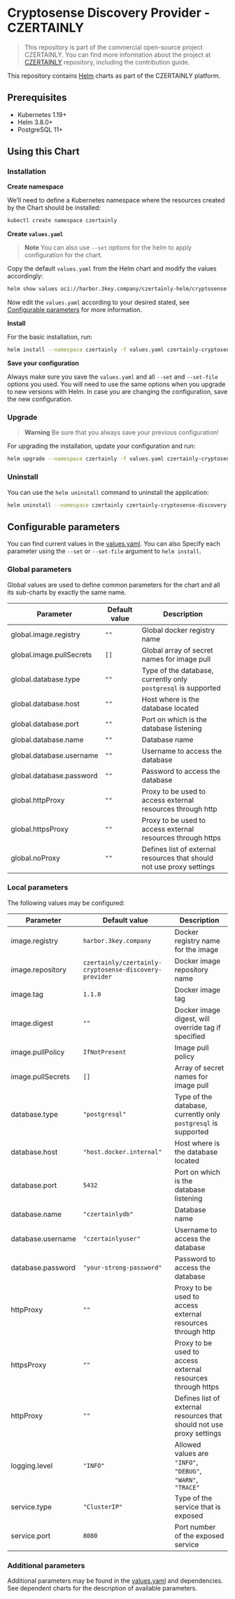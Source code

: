 # Cryptosense Discovery Provider - CZERTAINLY

> This repository is part of the commercial open-source project CZERTAINLY. You can find more information about the project at [CZERTAINLY](https://github.com/3KeyCompany/CZERTAINLY) repository, including the contribution guide.

This repository contains [Helm](https://helm.sh/) charts as part of the CZERTAINLY platform.

## Prerequisites
- Kubernetes 1.19+
- Helm 3.8.0+
- PostgreSQL 11+

## Using this Chart

### Installation

**Create namespace**

We’ll need to define a Kubernetes namespace where the resources created by the Chart should be installed:
```bash
kubectl create namespace czertainly
```

**Create `values.yaml`**

> **Note**
> You can also use `--set` options for the helm to apply configuration for the chart.

Copy the default `values.yaml` from the Helm chart and modify the values accordingly:
```bash
helm show values oci://harbor.3key.company/czertainly-helm/cryptosense-discovery-provider > values.yaml
```
Now edit the `values.yaml` according to your desired stated, see [Configurable parameters](#configurable-parameters) for more information.

**Install**

For the basic installation, run:
```bash
helm install --namespace czertainly -f values.yaml czertainly-cryptosense-discovery-provider oci://harbor.3key.company/czertainly-helm/cryptosense-discovery-provider
```

**Save your configuration**

Always make sure you save the `values.yaml` and all `--set` and `--set-file` options you used. You will need to use the same options when you upgrade to new versions with Helm. In case you are changing the configuration, save the new configuration.

### Upgrade

> **Warning**
> Be sure that you always save your previous configuration!

For upgrading the installation, update your configuration and run:
```bash
helm upgrade --namespace czertainly -f values.yaml czertainly-cryptosense-discovery-provider oci://harbor.3key.company/czertainly-helm/cryptosense-discovery-provider
```

### Uninstall

You can use the `helm uninstall` command to uninstall the application:
```bash
helm uninstall --namespace czertainly czertainly-cryptosense-discovery-provider
```

## Configurable parameters

You can find current values in the [values.yaml](values.yaml).
You can also Specify each parameter using the `--set` or `--set-file` argument to `helm install`.

### Global parameters

Global values are used to define common parameters for the chart and all its sub-charts by exactly the same name.

| Parameter                | Default value | Description                                                           |
|--------------------------|---------------|-----------------------------------------------------------------------|
| global.image.registry    | `""`          | Global docker registry name                                           |
| global.image.pullSecrets | `[]`          | Global array of secret names for image pull                           |
| global.database.type     | `""`          | Type of the database, currently only `postgresql` is supported        |
| global.database.host     | `""`          | Host where is the database located                                    |
| global.database.port     | `""`          | Port on which is the database listening                               |
| global.database.name     | `""`          | Database name                                                         |
| global.database.username | `""`          | Username to access the database                                       |
| global.database.password | `""`          | Password to access the database                                       |
| global.httpProxy         | `""`          | Proxy to be used to access external resources through http            |
| global.httpsProxy        | `""`          | Proxy to be used to access external resources through https           |
| global.noProxy           | `""`          | Defines list of external resources that should not use proxy settings |

### Local parameters

The following values may be configured:

| Parameter         | Default value                                          | Description                                                           |
|-------------------|--------------------------------------------------------|-----------------------------------------------------------------------|
| image.registry    | `harbor.3key.company`                                  | Docker registry name for the image                                    |
| image.repository  | `czertainly/czertainly-cryptosense-discovery-provider` | Docker image repository name                                          |
| image.tag         | `1.1.0`                                                | Docker image tag                                                      |
| image.digest      | `""`                                                   | Docker image digest, will override tag if specified                   |
| image.pullPolicy  | `IfNotPresent`                                         | Image pull policy                                                     |
| image.pullSecrets | `[]`                                                   | Array of secret names for image pull                                  |
| database.type     | `"postgresql"`                                         | Type of the database, currently only `postgresql` is supported        |
| database.host     | `"host.docker.internal"`                               | Host where is the database located                                    |
| database.port     | `5432`                                                 | Port on which is the database listening                               |
| database.name     | `"czertainlydb"`                                       | Database name                                                         |
| database.username | `"czertainlyuser"`                                     | Username to access the database                                       |
| database.password | `"your-strong-password"`                               | Password to access the database                                       |
| httpProxy         | `""`                                                   | Proxy to be used to access external resources through http            |
| httpsProxy        | `""`                                                   | Proxy to be used to access external resources through https           |
| httpProxy         | `""`                                                   | Defines list of external resources that should not use proxy settings |
| logging.level     | `"INFO"`                                               | Allowed values are `"INFO"`, `"DEBUG"`, `"WARN"`, `"TRACE"`           |
| service.type      | `"ClusterIP"`                                          | Type of the service that is exposed                                   |
| service.port      | `8080`                                                 | Port number of the exposed service                                    |

### Additional parameters

Additional parameters may be found in the [values.yaml](values.yaml) and dependencies.
See dependent charts for the description of available parameters.